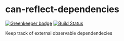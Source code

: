 # can-reflect-dependencies

[![Greenkeeper badge](https://badges.greenkeeper.io/canjs/can-reflect-dependencies.svg)](https://greenkeeper.io/)
[![Build Status](https://travis-ci.org/canjs/can-reflect-dependencies.svg?branch=master)](https://travis-ci.org/canjs/can-reflect-dependencies)

Keep track of external observable dependendecies
